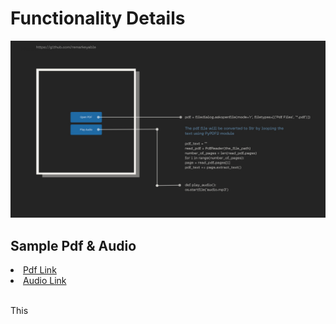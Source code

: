 <h1>Functionality Details</h1>
<img src="image/1.jpg">
<h2>Sample Pdf & Audio</h2>

<li><a href="https://github.com/remarkeyable/100-Days-of-Code-The-Complete-Python-Pro-Bootcamp/blob/main/Day%2090/Sample%20Pdf/PYTHON_TEST.pdf"> Pdf Link </a></li>
<li><a href="https://voca.ro/1am0ZI06zKHs"> Audio Link </a></li>
<br>
<p>This </p>
